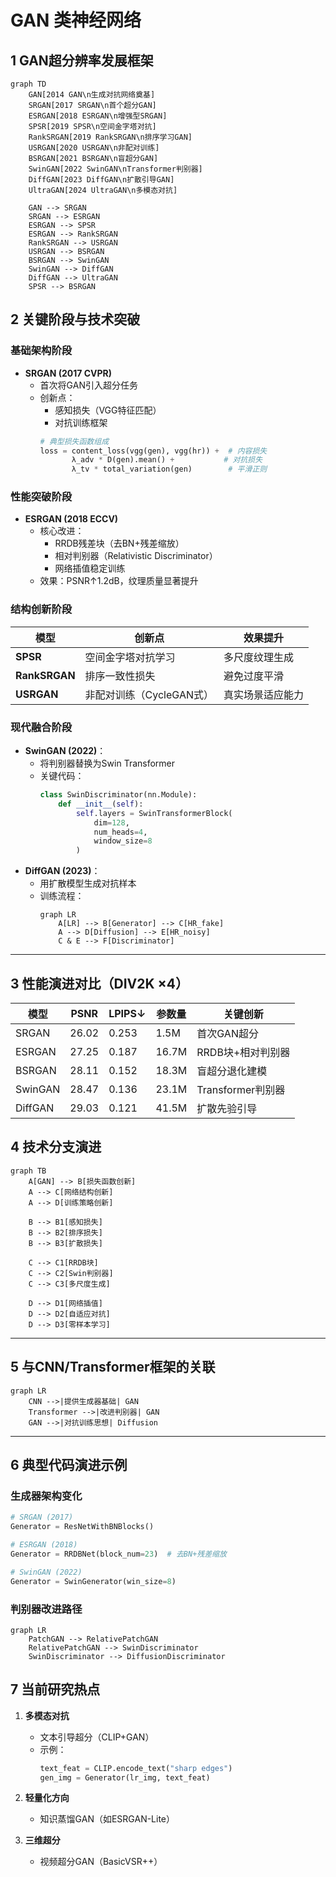 # GAN 类神经网络

## 1 GAN超分辨率发展框架

```mermaid
graph TD
    GAN[2014 GAN\n生成对抗网络奠基]
    SRGAN[2017 SRGAN\n首个超分GAN]
    ESRGAN[2018 ESRGAN\n增强型SRGAN]
    SPSR[2019 SPSR\n空间金字塔对抗]
    RankSRGAN[2019 RankSRGAN\n排序学习GAN]
    USRGAN[2020 USRGAN\n非配对训练]
    BSRGAN[2021 BSRGAN\n盲超分GAN]
    SwinGAN[2022 SwinGAN\nTransformer判别器]
    DiffGAN[2023 DiffGAN\n扩散引导GAN]
    UltraGAN[2024 UltraGAN\n多模态对抗]

    GAN --> SRGAN
    SRGAN --> ESRGAN
    ESRGAN --> SPSR
    ESRGAN --> RankSRGAN
    RankSRGAN --> USRGAN
    USRGAN --> BSRGAN
    BSRGAN --> SwinGAN
    SwinGAN --> DiffGAN
    DiffGAN --> UltraGAN
    SPSR --> BSRGAN
```

## 2 关键阶段与技术突破

### **基础架构阶段**

- **SRGAN (2017 CVPR)**  
  - 首次将GAN引入超分任务
  - 创新点：  
    - 感知损失（VGG特征匹配）  
    - 对抗训练框架  
    ```python linenums="1"
    # 典型损失函数组成
    loss = content_loss(vgg(gen), vgg(hr)) +  # 内容损失
           λ_adv * D(gen).mean() +           # 对抗损失
           λ_tv * total_variation(gen)        # 平滑正则
    ```

### **性能突破阶段**
- **ESRGAN (2018 ECCV)**  
  - 核心改进：  
    - RRDB残差块（去BN+残差缩放）  
    - 相对判别器（Relativistic Discriminator）  
    - 网络插值稳定训练  
  - 效果：PSNR↑1.2dB，纹理质量显著提升

### **结构创新阶段**
| 模型         | 创新点                      | 效果提升               |
|--------------|----------------------------|-----------------------|
| **SPSR**     | 空间金字塔对抗学习          | 多尺度纹理生成        |
| **RankSRGAN**| 排序一致性损失              | 避免过度平滑          |
| **USRGAN**   | 非配对训练（CycleGAN式）    | 真实场景适应能力      |

### **现代融合阶段**
- **SwinGAN (2022)**：  
  - 将判别器替换为Swin Transformer  
  - 关键代码：  
    ```python linenums="1"
    class SwinDiscriminator(nn.Module):
        def __init__(self):
            self.layers = SwinTransformerBlock(
                dim=128,
                num_heads=4,
                window_size=8
            )
    ```
- **DiffGAN (2023)**：  
  - 用扩散模型生成对抗样本  
  - 训练流程：  
    ```mermaid
    graph LR
        A[LR] --> B[Generator] --> C[HR_fake]
        A --> D[Diffusion] --> E[HR_noisy]
        C & E --> F[Discriminator]
    ```

---

## 3 性能演进对比（DIV2K ×4）

| 模型       | PSNR   | LPIPS↓ | 参数量 | 关键创新               |
|------------|--------|--------|--------|------------------------|
| SRGAN      | 26.02  | 0.253  | 1.5M   | 首次GAN超分            |
| ESRGAN     | 27.25  | 0.187  | 16.7M  | RRDB块+相对判别器      |
| BSRGAN     | 28.11  | 0.152  | 18.3M  | 盲超分退化建模         |
| SwinGAN    | 28.47  | 0.136  | 23.1M  | Transformer判别器      |
| DiffGAN    | 29.03  | 0.121  | 41.5M  | 扩散先验引导           |


## 4 技术分支演进

```mermaid
graph TB
    A[GAN] --> B[损失函数创新]
    A --> C[网络结构创新]
    A --> D[训练策略创新]
    
    B --> B1[感知损失]
    B --> B2[排序损失]
    B --> B3[扩散损失]
    
    C --> C1[RRDB块]
    C --> C2[Swin判别器]
    C --> C3[多尺度生成]
    
    D --> D1[网络插值]
    D --> D2[自适应对抗]
    D --> D3[零样本学习]
```

---

## 5 与CNN/Transformer框架的关联

```mermaid
graph LR
    CNN -->|提供生成器基础| GAN
    Transformer -->|改进判别器| GAN
    GAN -->|对抗训练思想| Diffusion
```

---

## 6 典型代码演进示例
### 生成器架构变化
```python linenums="1"
# SRGAN (2017)
Generator = ResNetWithBNBlocks()

# ESRGAN (2018)
Generator = RRDBNet(block_num=23)  # 去BN+残差缩放

# SwinGAN (2022)
Generator = SwinGenerator(win_size=8)
```

### 判别器改进路径
```mermaid
graph LR
    PatchGAN --> RelativePatchGAN
    RelativePatchGAN --> SwinDiscriminator
    SwinDiscriminator --> DiffusionDiscriminator
```


## 7 当前研究热点
1. **多模态对抗**  
   - 文本引导超分（CLIP+GAN）
   - 示例：  
     ```python linenums="1"
     text_feat = CLIP.encode_text("sharp edges")
     gen_img = Generator(lr_img, text_feat)
     ```

2. **轻量化方向**  
   - 知识蒸馏GAN（如ESRGAN-Lite）

3. **三维超分**  
   - 视频超分GAN（BasicVSR++）